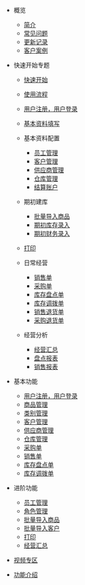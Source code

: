 <!-- docs/_sidebar.md -->

* 概览
    * [简介](README.md)
    * [常见问题](pages/常见问题答疑.md)
    * [更新记录](pages/更新记录.md)
    * [客户案例](pages/客户案例.md) <!-- 甘肃德力西 使用全流程 -->
    
* 快速开始专题

    * [快速开始](pages/快速开始.md)
    * [使用流程](pages/使用流程.md)
    
    * [用户注册，用户登录](pages/用户注册用户登录.md)
    * [基本资料填写](pages/基本资料填写.md)
    * 基本资料配置
        * [员工管理](pages/员工管理.md)
        * [客户管理](pages/客户管理.md)
        * [供应商管理](pages/供应商管理.md)
        * [仓库管理](pages/仓库管理.md)
        * [结算账户](pages/结算账户.md)  
    * 期初建库
        * [批量导入商品](pages/批量导入商品.md)
        * [期初库存录入](pages/期初库存录入.md)   
        * [期初财务录入](pages/期初财务录入.md)   
    * [打印](pages/打印.md)
    * 日常经营
        * [销售单](pages/销售单.md)  
        * [采购单](pages/采购单.md)
        * [库存盘点单](pages/库存盘点单.md)
        * [库存调拨单](pages/库存调拨单.md)
        * [销售退货单](pages/销售退货单.md)  
        * [采购退货单](pages/采购退货单.md)
    * 经营分析
        * [经营汇总](pages/经营汇总.md)
        * [盘点报表](pages/盘点报表.md)
        * [销售报表](pages/销售报表.md)
        
* 基本功能
    * [用户注册，用户登录](pages/用户注册用户登录.md)
    * [商品管理](pages/商品管理.md)
    * [类别管理](pages/类别管理.md)
    * [客户管理](pages/客户管理.md)
    * [供应商管理](pages/供应商管理.md)
    * [仓库管理](pages/仓库管理.md)
    * [采购单](pages/采购单.md)
    * [销售单](pages/销售单.md) 
    * [库存盘点单](pages/库存盘点单.md)
    * [库存调拨单](pages/库存调拨单.md)   

* 进阶功能
    * [员工管理](pages/员工管理.md)
    * [角色管理](pages/角色管理.md)
    * [批量导入商品](pages/批量导入商品.md)
    * [批量导入客户](pages/批量导入客户.md)
    * [打印](pages/打印.md)
    * [经营汇总](pages/经营汇总.md)

* [视频专区](pages/视频专区.md)
* [功能介绍](pages/功能介绍.md)  <!-- 基本界面，一些截图 -->    


<!-- 
 * 入门   
     * [用户注册，用户登录](pages/用户注册用户登录.md)
     * [期初建库](pages/期初建库.md) 
     * [批量导入商品](pages/批量导入商品.md)
     * [批量导入客户](pages/批量导入客户.md)
     * [供应商管理](pages/供应商管理.md)
     * [仓库管理](pages/仓库管理.md)
     * [采购单](pages/采购单.md)
     * [销售单](pages/销售单.md)    
 * 基本功能
     * [商品管理](pages/商品管理.md)
     * [类别管理](pages/类别管理.md)
     * [客户管理](pages/客户管理.md)
     * [库存盘点单](pages/库存盘点单.md)
     * [库存调拨单](pages/库存调拨单.md)
 * 进阶功能
     * [员工管理](pages/员工管理.md)
     * [角色管理](pages/角色管理.md)
     * [打印](pages/打印.md)
     * [经营汇总](pages/经营汇总.md)
     * [期初建库](pages/期初建库.md) 

 -->    